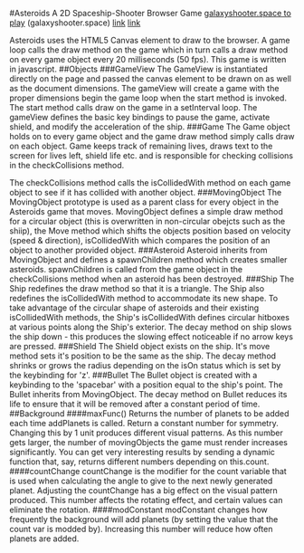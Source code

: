 #Asteroids
A 2D Spaceship-Shooter Browser Game
[galaxyshooter.space to play](galaxyshooter.space/)
(galaxyshooter.space)
[link](http://galaxyshooter.space)
[link](http://rhoen.github.io/Asteroids/)

Asteroids uses the HTML5 Canvas element to draw to the browser. A game loop calls the draw method on the game which in turn calls a draw method on every game object every 20 milliseconds (50 fps). This game is written in javascript.
##Objects
###GameView
The GameView is instantiated directly on the page and passed the canvas element to be drawn on as well as the document dimensions. The gameView will create a game with the proper dimensions begin the game loop when the start method is invoked. The start method calls draw on the game in a setInterval loop. The gameView defines the basic key bindings to pause the game, activate shield, and modify the acceleration of the ship.
###Game
The Game object holds on to every game object and the game draw method simply calls draw on each object. Game keeps track of remaining lives, draws text to the screen for lives left, shield life etc. and is responsible for checking collisions in the checkCollisions method.

The checkCollisions method calls the isCollidedWith method on each game object to see if it has collided with another object.
###MovingObject
The MovingObject prototype is used as a parent class for every object in the Asteroids game that moves. MovingObject defines a simple draw method for a circular object (this is overwritten in non-circular obejcts such as the shiip), the Move method which shifts the objects position based on velocity (speed & direction), isCollidedWith which compares the position of an object to another provided object.
###Asteroid
Asteroid inherits from MovingObject and defines a spawnChildren method which creates smaller asteroids. spawnChildren is called from the game object in the checkCollisions method when an asteroid has been destroyed.
###Ship
The Ship redefines the draw method so that it is a triangle. The Ship also redefines the isCollidedWith method to accommodate its new shape. To take advantage of the circular shape of asteroids and their existing isCollidedWith methods, the Ship's isCollidedWith defines circular hitboxes at various points along the Ship's exterior. The decay method on ship slows the ship down - this produces the slowing effect noticeable if no arrow keys are pressed.
###Shield
The Shield object exists on the ship. It's move method sets it's position to be the same as the ship. The decay method shrinks or grows the radius depending on the isOn status which is set by the keybinding for 'z'.
###Bullet
The Bullet object is created with a keybinding to the 'spacebar' with a position equal to the ship's point. The Bullet inherits from MovingObject. The decay method on Bullet reduces its life to ensure that it will be removed after a constant period of time.
##Background
####maxFunc()
Returns the number of planets to be added each time addPlanets is called. Return a constant number for symmetry. Changing this by 1 unit produces different visual patterns. As this number gets larger, the number of movingObjects the game must render increases significantly. You can get very interesting results by sending a dynamic function that, say, returns different numbers depending on this.count.
####countChange
countChange is the modifier for the count variable that is used when calculating the angle to give to the next newly generated planet. Adjusting the countChange has a big effect on the visual pattern produced. This number affects the rotating effect, and certain values can eliminate the rotation.
####modConstant
modConstant changes how frequently the background will add planets (by setting the value that the count var is modded by). Increasing this number will reduce how often planets are added.

